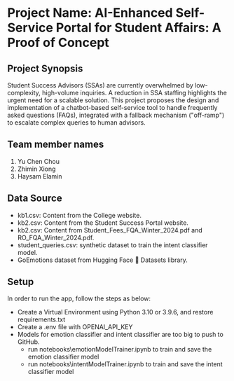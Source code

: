 # Project Name: AI-Enhanced Self-Service Portal for Student Affairs: A Proof of Concept

## Project Synopsis

Student Success Advisors (SSAs) are currently overwhelmed by low-complexity, high-volume inquiries. A reduction in SSA staffing highlights the urgent need for a scalable solution. This project proposes the design and implementation of a chatbot-based self-service tool to handle frequently asked questions (FAQs), integrated with a fallback mechanism ("off-ramp") to escalate complex queries to human advisors.

## Team member names

1. Yu Chen Chou 
2. Zhimin Xiong 
3. Haysam Elamin

## Data Source
* kb1.csv: Content from the College website.
* kb2.csv: Content from the Student Success Portal website.
* kb2.csv: Content from Student_Fees_FQA_Winter_2024.pdf and RO_FQA_Winter_2024.pdf.
* student_queries.csv: synthetic dataset to train the intent classifier model.
* GoEmotions dataset from Hugging Face 🤗 Datasets library.

## Setup

In order to run the app, follow the steps as below:
* Create a Virtual Environment using Python 3.10 or 3.9.6, and restore requirements.txt
* Create a .env file with OPENAI_API_KEY
* Models for emotion classifier and intent classifier are too big to push to GitHub.
    * run notebooks\emotionModelTrainer.ipynb to train and save the emotion classifier model
    * run notebooks\intentModelTrainer.ipynb to train and save the intent classifier model

